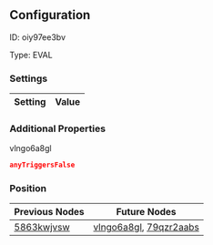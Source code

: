 # <nil>
## Configuration
ID:  oiy97ee3bv

Type: EVAL 


### Settings
| Setting | Value  |
| :------------------------ | ---------------------------------------- |
 




### Additional Properties
vlngo6a8gl
 ```json 
anyTriggersFalse
```




### Position
| Previous Nodes | Future Nodes |
| :------------- | ------------ |
| [5863kwjvsw](./5863kwjvsw.md) | [vlngo6a8gl](./vlngo6a8gl.md), [79qzr2aabs](./79qzr2aabs.md) |